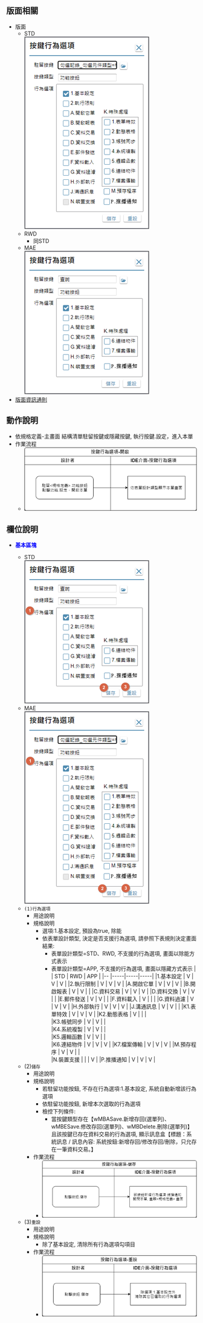 ## <div id="behavior-layout">版面相關</div>
* 版面
    * STD</br>
        ![pic][image_button_STD]
    * RWD
        * 同STD
    * MAE</br>
        ![pic][image_button_MAE]
* [版面資訊通則][link_ruleother1]

## <div id="behavior-form-action">動作說明</div>
* 依規格定義-主畫面 結構清單駐留按鍵或隱藏按鍵, 執行按鍵.設定，進入本單
* 作業流程
    * ![pic][image_ButtonBehavior_Open]


## <div id="behavior-object-desc">欄位說明</div>
* <p id="fieldbreak1" style="color:blue;font-weight:bold">基本區塊</p>

    * STD</br>
        ![pic][image_fieldbreak1_STD]
    * MAE</br>
        ![pic][image_fieldbreak1_MAE]
    * `(1)行為選項`    
        * 用途說明
        * 規格說明        
            * 選項:1.基本設定, 預設為true, 除能
            * 依表單設計類型, 決定是否支援行為選項, 請參照下表規則決定畫面結果:
                * 表單設計類型=STD、RWD, 不支援的行為選項, 畫面以除能方式表示
                * 表單設計類型=APP, 不支援的行為選項, 畫面以隱藏方式表示
                |   | STD | RWD | APP |
                |-- |-----|-----|-----|
                |1.基本設定 | V | V | V |
                |2.執行限制 | V | V | V |
                |A.開啟它單 | V | V | V |
                |B.開啟報表 | V | V |  |
                |C.資料交易 | V | V | V |
                |D.資料交換 | V | V |  |
                |E.郵件發送 | V | V |  |
                |F.資料載入 | V |  |  |	
                |G.資料過濾 | V | V | V |
                |H.外部執行 | V | V | V |
                |J.溝通訊息 | V | V |  |
                |K1.表單特效 | V | V | V |
                |K2.動態表格 | V |  |  |	
                |K3.帳號同步 | V | V |  |	
                |K4.系統複製 | V | V |  |	
                |K5.邏輯函數 | V | V |  |	
                |K6.連結物件 | V | V | V |
                |K7.檔案傳輸 | V | V | V |
                |M.預存程序 | V | V |  |	
                |N.裝置支援 |  |  | V |
                |P.推播通知 | V | V | V |
    * (2)`儲存`
        * 用途說明
        * 規格說明
            * 若駐留功能按鈕, 不存在行為選項:1.基本設定, 系統自動新增該行為選項
            * 依駐留功能按鈕, 新增本次選取的行為選項
            * 檢控下列條件:
                * 當按鍵類型存在【wMBASave.新增存回(選單列)、wMBESave.修改存回(選單列)、wMBDelete.刪除(選單列)】且該按鍵已存在資料交易的行為選項, 顯示訊息盒【標題：系統訊息 / 訊息內容: 系統按鈕:新增存回/修改存回/刪除，只允存在一筆資料交易。】
        * 作業流程
            * ![pic][image_ButtonBehavior_Save]
    * (3)`重設`
        * 用途說明
        * 規格說明
            * 除了基本設定, 清除所有行為選項勾項目
        * 作業流程
            * ![pic][image_ButtonBehavior_Reset]                






<!-- 圖片 -->
[image_button_STD]:attachment/ButtonBehavior_STD.png
[image_button_MAE]:attachment/ButtonBehavior_MAE.png
[image_fieldbreak1_STD]:attachment/ButtonBehavior_MAE_block1.png
[image_fieldbreak1_MAE]:attachment/ButtonBehavior_STD_block1.png
[image_ButtonBehavior_Supper]:attachment/ButtonBehavior_Supper.png
[image_ButtonBehavior_Save]:attachment/ButtonBehavior-Save.png
[image_ButtonBehavior_Reset]:attachment/ButtonBehavior-Reset.png
[image_ButtonBehavior_Open]:attachment/ButtonBehavior-Open.png


<!-- 超連結 -->
[link_ruleother1]:/8.10.0/IDE/Specification/RulesOther/README#ruleother1 "共用通則_其它/版面資訊通則"